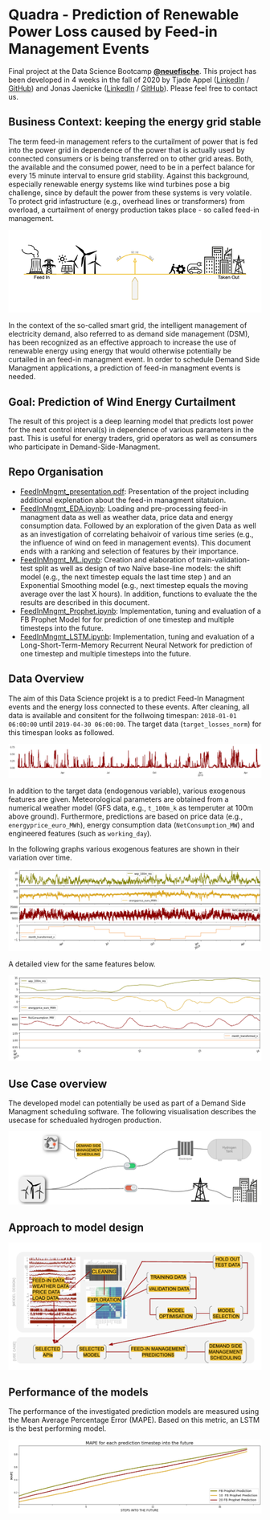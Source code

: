 # Quadra - Prediction of Renewable Power Loss caused by Feed-in Management Events

Final project at the Data Science Bootcamp **[@neuefische](www.neuefische.de)**. This project has been developed in 4 weeks in the fall of 2020 by Tjade Appel ([LinkedIn](www.linkedin.com/in/tjade-appel) / [GitHub](https://github.com/tjade27)) and Jonas Jaenicke ([LinkedIn](www.linkedin.com/in/jonasjaenicke) / [GitHub](https://github.com/JonJae)). Please feel free to contact us.  




## Business Context: keeping the energy grid stable

The term feed-in management refers to the curtailment of power that is fed into the power grid in dependence of the power that is actually used by connected consumers or is being transferred on to other grid areas. Both, the available and the consumed power, need to be in a perfect balance for every 15 minute interval to ensure grid stability. Against this background, especially renewable energy systems like wind turbines pose a big challenge, since by default the power from these systems is very volatile. To protect grid infastructure (e.g., overhead lines or transformers) from overload, a curtailment of energy production takes place - so called feed-in management.

![balance](./figures/balance.png)

In the context of the so-called smart grid, the intelligent management of electricity demand, also referred to as demand side management (DSM), has been recognized as an effective approach to increase the use of renewable energy using energy that would otherwise potentially be curtailed in an feed-in managment event. In order to schedule Demand Side Managment applications, a prediction of feed-in managment events is needed. 



## Goal: Prediction of Wind Energy Curtailment

The result of this project is a deep learning model that predicts lost power for the next control interval(s) in dependence of various parameters in the past. This is useful for energy traders, grid operators as well as consumers who participate in Demand-Side-Managment. 



## Repo Organisation

- [FeedInMngmt_presentation.pdf](FeedInMngmt_LSTM.ipynb): Presentation of the project including additional explenation about the feed-in managment sitatuion. 
- [FeedInMngmt_EDA.ipynb](FeedInMngmt_EDA.ipynb): Loading and pre-processing feed-in managment data as well as weather data, price data and energy consumption data. Followed by an exploration of the given Data as well as an investigation of correlating behaivoir of various time series (e.g., the influence of wind on feed in management events). This document ends with a ranking and selection of features by their importance.  
- [FeedInMngmt_ML.ipynb](FeedInMngmt_ML.ipynb): Creation and elaboration of train-validation-test split as well as design of two Naïve base-line models: the shift model (e.g., the next timestep equals the last time step ) and an  Exponential Smoothing model (e.g., next timestep equals the moving average over the last X hours). In addition, functions to evaluate the the results are described in this document.  
- [FeedInMngmt_Prophet.ipynb](FeedInMngmt_Prophet.ipynb): Implementation, tuning and evaluation of a FB Prophet Model for for prediction of one timestep and multiple timesteps into the future. 
- [FeedInMngmt_LSTM.ipynb](FeedInMngmt_LSTM.ipynb): Implementation, tuning and evaluation of a Long-Short-Term-Memory Recurrent Neural Network for prediction of one timestep and multiple timesteps into the future. 




## Data Overview

The aim of this Data Science projekt is a to predict Feed-In Managment events and the energy loss connected to these events. After cleaning, all data is available and consitent for the follwoing timespan:  `2018-01-01 06:00:00` until `2019-04-30 06:00:00`. 
The  target data (`target_losses_norm`) for this timespan looks as followed. 

<img src="./figures/overview_target.png" style="zoom:80%;" />

In addition to the target data (endogenous variable), various exogenous features are given. Meteorological parameters are obtained from a  numerical weather model (GFS data, e.g., `t_100m_k` as temperuter at 100m above ground). Furthermore, predictions are based on price data (e.g., `energyprice_euro_MWh`), energy consumption data (`NetConsumption_MW`) and engineered features (such as `working_day`). 

In the  following graphs various exogenous features are shown in their variation over time. 

![data_overview1](./figures/data_overview1.png)

A detailed view for the same features below. 

<img src="./figures/data_overview2.png" style="zoom:80%;" />



##  Use Case overview

The developed model can potentially be used as part of a Demand Side Managment scheduling software. The following visualisation describes the usecase for schedualed hydrogen production. 

<img src="./figures/dsm_vis.png" alt="dsm_vis" style="zoom:80%;" />



## Approach to model design

<img src="./figures/workflow.png" alt="workflow" style="zoom:80%;" />

## Performance of the models

The performance of the investigated prediction models are measured using the Mean Average Percentage Error (MAPE). Based on this metric, an LSTM is the best performing model.  

<img src="./figures/results_MAPE.png" alt="results_MAPE" style="zoom:80%;" />